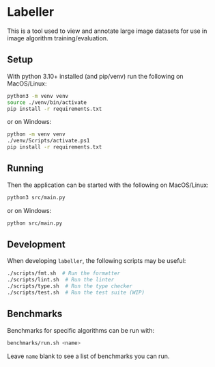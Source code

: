 # Labeller

This is a tool used to view and annotate large image datasets for use in image
algorithm training/evaluation.

## Setup

With python 3.10+ installed (and pip/venv) run the following on MacOS/Linux:

```sh
python3 -m venv venv
source ./venv/bin/activate
pip install -r requirements.txt
```

or on Windows:

```sh
python -m venv venv
./venv/Scripts/activate.ps1
pip install -r requirements.txt
```

## Running

Then the application can be started with the following on MacOS/Linux:

```sh
python3 src/main.py
```

or on Windows:

```sh
python src/main.py
```

## Development

When developing `labeller`, the following scripts may be useful:

```sh
./scripts/fmt.sh  # Run the formatter
./scripts/lint.sh  # Run the linter
./scripts/type.sh  # Run the type checker
./scripts/test.sh  # Run the test suite (WIP)
```

## Benchmarks

Benchmarks for specific algorithms can be run with:

```sh
benchmarks/run.sh <name>
```

Leave `name` blank to see a list of benchmarks you can run.
